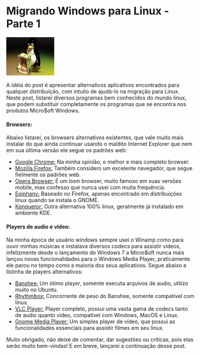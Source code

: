 # Migrando Windows para Linux - Parte 1

![Migrando definitivamente para Linux](../images/mingrando-de-windows-para-linux.jpg)

A idéia do post é apresentar alternativos aplicativos encontrados para qualquer distribuição, com intuito de ajudá-lo na migração para Linux. Neste post, listarei diversos programas bem conhecidos do mundo linux, que podem substituir completamente os programas que se encontra nos produtos Micro$oft Windows.

#### Browsers:

Abaixo listarei, os browsers alternativos existentes, que vale muito mais instalar do que ainda continuar usando o maldito Internet Explorer que nem em sua última versão ele segue os padrões web:

*   [Google Chrome:](http://www.google.com/chrome?hl=pt-BR) Na minha opinião, o melhor e mais completo browser.
*   [Mozilla Firefox:](http://br.mozdev.org/) Também considero um excelente navegador, que segue fielmente os padrões web.
*   [Opera Browser:](http://www.opera.com/) É um bom browser, muito famoso em suas versões mobile, mas confesso que nunca usei com muita frequência.
*   [Epiphany:](http://projects.gnome.org/epiphany/) Baseado no Firefox, apenas encontrado em distribuições linux quando se instala o GNOME.
*   [Konqueror:](http://www.konqueror.org/) Outra alternativa 100% linux, geralmente já instalado em ambiente KDE.

#### Players de audio e vídeo:

Na minha época de usuário windows sempre usei o Winamp como para ouvir minhas músicas e instalava diversos codecs para assistir vídeos, infelizmente desde o lançamento do Windows 7 a Micro$oft nunca mais lançou novas funcionalidades para o Windows Media Player, praticamente ele parou no tempo como a maioria dos seus aplicativos. Segue abaixo a listinha de players alternativos:

*   [Banshee:](http://banshee.fm/) Um ótimo player, somente executa arquivos de audio, utilizo muito no Ubuntu.
*   [Rhythmbox:](http://projects.gnome.org/rhythmbox/) Concorrente de peso do Banshee, somente compatível com linux.
*   [VLC Player:](http://www.videolan.org/vlc/) Player completo, possui uma vasta gama de codecs tanto de audio quanto video, compatível com Windows, MacOS e Linux.
*   [Gnome Media Player:](https://launchpad.net/gnome-media-player) Um simples player de vídeo, que possui as funcionalidades essenciais para assistir filmes em seu linux.

Muito obrigado, não deixe de comentar, dar sugestões ou críticas, pois elas serão muito bem-vindas! E em breve, lançarei a continuação desse post.